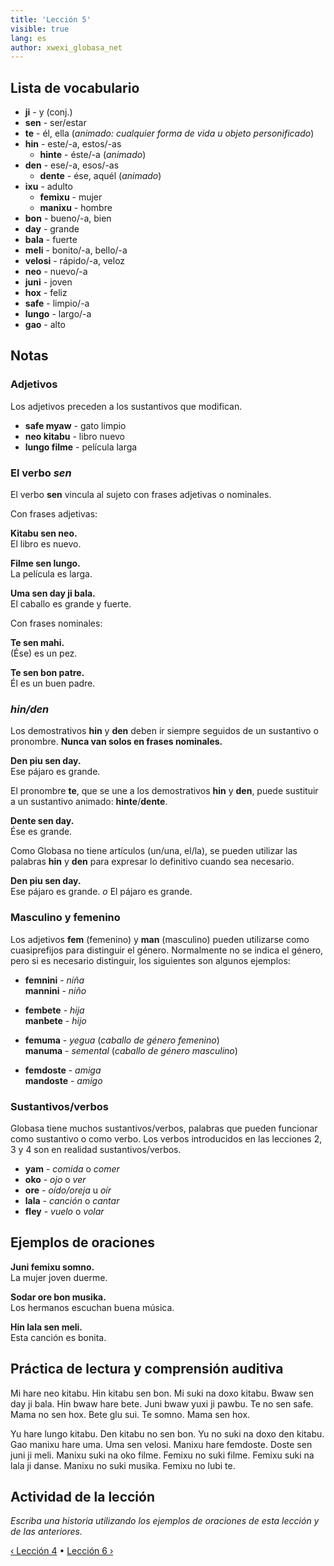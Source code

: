 ```yaml
---
title: 'Lección 5'
visible: true
lang: es
author: xwexi_globasa_net
---
```


## Lista de vocabulario

* **ji** - y (conj.)
* **sen** - ser/estar
* **te** - él, ella (_animado: cualquier forma de vida u objeto
personificado_)
* **hin** - este/-a, estos/-as
  * **hinte** - éste/-a (_animado_)
* **den** - ese/-a, esos/-as
  * **dente** - ése, aquél (_animado_)
* **ixu** - adulto  
  * **femixu** - mujer  
  * **manixu** - hombre
* **bon** - bueno/-a, bien
* **day** - grande
* **bala** - fuerte
* **meli** - bonito/-a, bello/-a
* **velosi** - rápido/-a, veloz
* **neo** - nuevo/-a
* **juni** - joven
* **hox** - feliz
* **safe** - limpio/-a
* **lungo** - largo/-a
* **gao** - alto

## Notas

### Adjetivos

Los adjetivos preceden a los sustantivos que modifican.

* **safe myaw** - gato limpio
* **neo kitabu** - libro nuevo
* **lungo filme** - película larga

### El verbo _sen_

El verbo **sen** vincula al sujeto con frases adjetivas o nominales.

Con frases adjetivas:

**Kitabu sen neo.**  
El libro es nuevo.

**Filme sen lungo.**   
La película es larga.

**Uma sen day ji bala.**  
El caballo es grande y fuerte.

Con frases nominales:

**Te sen mahi.**  
(Ése) es un pez.

**Te sen bon patre.**  
Él es un buen padre.

### _hin/den_

Los demostrativos **hin** y **den** deben ir siempre seguidos de un sustantivo o pronombre. **Nunca van solos en frases nominales.**

**Den piu sen day.**  
Ese pájaro es grande.

El pronombre **te**, que se une a los demostrativos **hin** y **den**, puede sustituir a un sustantivo animado: **hinte**/**dente**.

**Dente sen day.**  
Ése es grande.

Como Globasa no tiene artículos (un/una, el/la), se pueden utilizar las palabras **hin** y **den** para expresar lo definitivo cuando sea necesario.

**Den piu sen day.**  
Ese pájaro es grande. _o_ El pájaro es grande.
 
### Masculino y femenino

Los adjetivos **fem** (femenino) y **man** (masculino) pueden utilizarse como cuasiprefijos para distinguir el género. Normalmente no se indica el género, pero si es necesario distinguir, los siguientes son algunos ejemplos:

* **femnini** - _niña_  
**mannini** - _niño_

* **fembete** - _hija_  
**manbete** - _hijo_

* **femuma** - _yegua_ (_caballo de género femenino_)  
**manuma** - _semental_ (_caballo de género masculino_)

* **femdoste** - _amiga_  
**mandoste** - _amigo_ 

### Sustantivos/verbos

Globasa tiene muchos sustantivos/verbos, palabras que pueden funcionar como sustantivo o como verbo. Los verbos introducidos en las lecciones 2, 3 y 4 son en realidad sustantivos/verbos.

* **yam** - _comida_ o _comer_
* **oko** - _ojo_ o _ver_
* **ore** - _oído/oreja_ u _oír_
* **lala** -  _canción_ o _cantar_
* **fley** - _vuelo_ o _volar_

## Ejemplos de oraciones

**Juni femixu somno.**  
La mujer joven duerme.

**Sodar ore bon musika.**  
Los hermanos escuchan buena música.

**Hin lala sen meli.**  
Esta canción es bonita.

## Práctica de lectura y comprensión auditiva

Mi hare neo kitabu. Hin kitabu sen bon. Mi suki na doxo kitabu. Bwaw sen day ji bala. Hin bwaw hare bete. Juni bwaw yuxi ji pawbu. Te no sen safe. Mama no sen hox. Bete glu sui. Te somno. Mama sen hox. 

Yu hare lungo kitabu. Den kitabu no sen bon. Yu no suki na doxo den kitabu. Gao manixu hare uma. Uma sen velosi. Manixu hare femdoste. Doste sen juni ji meli. Manixu suki na oko filme. Femixu no suki filme. Femixu suki na lala ji danse. Manixu no suki musika. Femixu no lubi te.

## Actividad de la lección

_Escriba una historia utilizando los ejemplos de oraciones de esta lección y de las anteriores._

[&#8249; Lección 4](./02.darsu.04.default.spa.md) &#8226;
[Lección 6 &#8250;](./02.darsu.06.default.spa.md)
